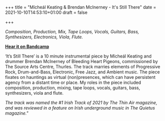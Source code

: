 +++
title = "Mícheál Keating & Brendan McInerney - It's Still There"
date = 2021-10-10T14:53:10+01:00
draft = false

+++

_Composition, Production, Mix, Tape Loops, Vocals, Guitars, Bass, Synthesizers, Electronics, Viola, Flute._

[**Hear it on Bandcamp**](https://hlymrecords.bandcamp.com/album/its-still-there)

‘It’s Still There’ is a 10 minute instrumental piece by Mícheál Keating and drummer Brendan McInerney of Bleeding Heart Pigeons, commissioned by The Source Arts Centre, Thurles. The track marries elements of Progressive Rock, Drum-and-Bass, Electronic, Free Jazz, and Ambient music. The piece fixates on hauntings as virtual (non)presences, which can have persistent agency from a distant time or place. My roles in the piece included composition, production, mixing, tape loops, vocals, guitars, bass, synthesizers, viola and flute.

_The track was named the #1 Irish Track of 2021 by The Thin Air magazine, and was reviewed in a feature on Irish underground music in The Quietus magazine."_